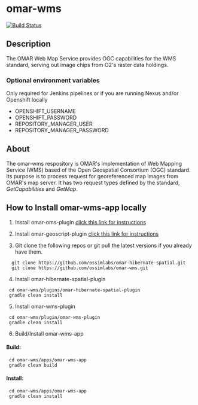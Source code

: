 # omar-wms
[![Build Status](https://jenkins.ossim.io/buildStatus/icon?job=omar-wms-multi/dev)]()

## Description

The OMAR Web Map Service provides OGC capabilities for the WMS standard, serving out image chips from O2's raster data holdings. 

### Optional environment variables
Only required for Jenkins pipelines or if you are running Nexus and/or Openshift locally

- OPENSHIFT_USERNAME
- OPENSHIFT_PASSWORD
- REPOSITORY_MANAGER_USER
- REPOSITORY_MANAGER_PASSWORD

## About
The omar-wms respository is OMAR's implementation of Web Mapping Service (WMS) based of the Open Geospatial Consortium (OGC) standard. Its purpose is to process request for georeferenced map images from OMAR's map server. It has two request types defined by the standard, *GetCapabilities* and *GetMap*.

## How to Install omar-wms-app locally

1. Install omar-oms-plugin [click this link for instructions](https://github.com/ossimlabs/omar-oms)

2. Install omar-geoscript-plugin [click this link for instructions](https://github.com/ossimlabs/omar-geoscript.git)

3. Git clone the following repos or git pull the latest versions if you already have them.
```
  git clone https://github.com/ossimlabs/omar-hibernate-spatial.git
  git clone https://github.com/ossimlabs/omar-wms.git
```

4. Install omar-hibernate-spatial-plugin
```
 cd omar-wms/plugins/omar-hibernate-spatial-plugin
 gradle clean install
```

5. Install omar-wms-plugin
```
 cd omar-wms/plugin/omar-wms-plugin
 gradle clean install
```

6. Build/Install omar-wms-app
#### Build:
```
 cd omar-wms/apps/omar-wms-app
 gradle clean build
```
#### Install:
```
 cd omar-wms/apps/omar-wms-app
 gradle clean install
```
